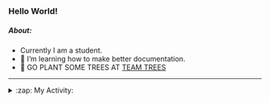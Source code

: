 ### Hello World!

##### About:
- Currently I am a student.
- 🌱 I’m learning how to make better documentation.
- 🌱 GO PLANT SOME TREES AT [TEAM TREES](https://teamtrees.org/)

---
<details>
  <summary>:zap: My Activity:</summary>
  
<!--START_SECTION:waka-->
![Code Time](http://img.shields.io/badge/Code%20Time-1%2C152%20hrs%2044%20mins-blue)

**I'm a Night 🦉** 

```text
🌞 Morning                1604 commits        ██░░░░░░░░░░░░░░░░░░░░░░░   09.59 % 
🌆 Daytime                5801 commits        █████████░░░░░░░░░░░░░░░░   34.67 % 
🌃 Evening                4816 commits        ███████░░░░░░░░░░░░░░░░░░   28.79 % 
🌙 Night                  4509 commits        ███████░░░░░░░░░░░░░░░░░░   26.95 % 
```
📅 **I'm Most Productive on Wednesday** 

```text
Monday                   2453 commits        ████░░░░░░░░░░░░░░░░░░░░░   14.66 % 
Tuesday                  2236 commits        ███░░░░░░░░░░░░░░░░░░░░░░   13.37 % 
Wednesday                3856 commits        ██████░░░░░░░░░░░░░░░░░░░   23.05 % 
Thursday                 2133 commits        ███░░░░░░░░░░░░░░░░░░░░░░   12.75 % 
Friday                   1667 commits        ██░░░░░░░░░░░░░░░░░░░░░░░   09.96 % 
Saturday                 1483 commits        ██░░░░░░░░░░░░░░░░░░░░░░░   08.86 % 
Sunday                   2902 commits        ████░░░░░░░░░░░░░░░░░░░░░   17.35 % 
```


📊 **This Week I Spent My Time On** 

```text
🔥 Editors: 
VS Code                  1 min               █████████████████████████   100.00 % 

🐱‍💻 Projects: 
giveth-dapps-v2          1 min               █████████████████████████   100.00 % 
```


 Last Updated on 24/07/2023 07:10:14 UTC
<!--END_SECTION:waka-->
</details>
